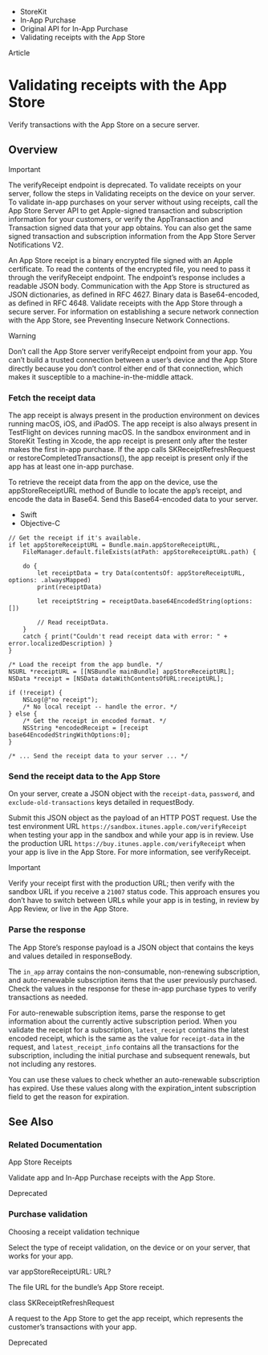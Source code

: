 

- StoreKit
- In-App Purchase
- Original API for In-App Purchase
-  Validating receipts with the App Store 

Article

# Validating receipts with the App Store

Verify transactions with the App Store on a secure server.

## Overview

Important

The verifyReceipt endpoint is deprecated. To validate receipts on your server, follow the steps in Validating receipts on the device on your server. To validate in-app purchases on your server without using receipts, call the App Store Server API to get Apple-signed transaction and subscription information for your customers, or verify the AppTransaction and Transaction signed data that your app obtains. You can also get the same signed transaction and subscription information from the App Store Server Notifications V2.

An App Store receipt is a binary encrypted file signed with an Apple certificate. To read the contents of the encrypted file, you need to pass it through the verifyReceipt endpoint. The endpoint’s response includes a readable JSON body. Communication with the App Store is structured as JSON dictionaries, as defined in RFC 4627. Binary data is Base64-encoded, as defined in RFC 4648. Validate receipts with the App Store through a secure server. For information on establishing a secure network connection with the App Store, see Preventing Insecure Network Connections.

Warning

Don’t call the App Store server verifyReceipt endpoint from your app. You can’t build a trusted connection between a user’s device and the App Store directly because you don’t control either end of that connection, which makes it susceptible to a machine-in-the-middle attack.

### Fetch the receipt data

The app receipt is always present in the production environment on devices running macOS, iOS, and iPadOS. The app receipt is also always present in TestFlight on devices running macOS. In the sandbox environment and in StoreKit Testing in Xcode, the app receipt is present only after the tester makes the first in-app purchase. If the app calls SKReceiptRefreshRequest or restoreCompletedTransactions(), the app receipt is present only if the app has at least one in-app purchase.

To retrieve the receipt data from the app on the device, use the appStoreReceiptURL method of Bundle to locate the app’s receipt, and encode the data in Base64. Send this Base64-encoded data to your server.

- Swift
- Objective-C

```
// Get the receipt if it's available.
if let appStoreReceiptURL = Bundle.main.appStoreReceiptURL,
    FileManager.default.fileExists(atPath: appStoreReceiptURL.path) {

    do {
        let receiptData = try Data(contentsOf: appStoreReceiptURL, options: .alwaysMapped)
        print(receiptData)

        let receiptString = receiptData.base64EncodedString(options: [])

        // Read receiptData.
    }
    catch { print("Couldn't read receipt data with error: " + error.localizedDescription) }
}
```

```
/* Load the receipt from the app bundle. */
NSURL *receiptURL = [[NSBundle mainBundle] appStoreReceiptURL];
NSData *receipt = [NSData dataWithContentsOfURL:receiptURL];

if (!receipt) { 
    NSLog(@"no receipt");
    /* No local receipt -- handle the error. */ 
} else {
    /* Get the receipt in encoded format. */
    NSString *encodedReceipt = [receipt base64EncodedStringWithOptions:0];
}

/* ... Send the receipt data to your server ... */
```

### Send the receipt data to the App Store

On your server, create a JSON object with the `receipt-data`, `password`, and `exclude-old-transactions` keys detailed in requestBody.

Submit this JSON object as the payload of an HTTP POST request. Use the test environment URL `https://sandbox.itunes.apple.com/verifyReceipt` when testing your app in the sandbox and while your app is in review. Use the production URL `https://buy.itunes.apple.com/verifyReceipt` when your app is live in the App Store. For more information, see verifyReceipt.

Important

Verify your receipt first with the production URL; then verify with the sandbox URL if you receive a `21007` status code. This approach ensures you don’t have to switch between URLs while your app is in testing, in review by App Review, or live in the App Store.

### Parse the response

The App Store’s response payload is a JSON object that contains the keys and values detailed in responseBody.

The `in_app` array contains the non-consumable, non-renewing subscription, and auto-renewable subscription items that the user previously purchased. Check the values in the response for these in-app purchase types to verify transactions as needed.

For auto-renewable subscription items, parse the response to get information about the currently active subscription period. When you validate the receipt for a subscription, `latest_receipt` contains the latest encoded receipt, which is the same as the value for `receipt-data` in the request, and `latest_receipt_info` contains all the transactions for the subscription, including the initial purchase and subsequent renewals, but not including any restores.

You can use these values to check whether an auto-renewable subscription has expired. Use these values along with the expiration_intent subscription field to get the reason for expiration.

## See Also

### Related Documentation

App Store Receipts

Validate app and In-App Purchase receipts with the App Store.

Deprecated

### Purchase validation

Choosing a receipt validation technique

Select the type of receipt validation, on the device or on your server, that works for your app.

var appStoreReceiptURL: URL?

The file URL for the bundle’s App Store receipt.

class SKReceiptRefreshRequest

A request to the App Store to get the app receipt, which represents the customer’s transactions with your app.

Deprecated

